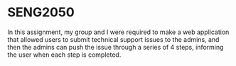 # SENG2050

In this assignment, my group and I were required to make a web application that allowed users to submit technical support issues to the admins, and then the admins can push the issue through a series of 4 steps, informing the user when each step is completed. 
